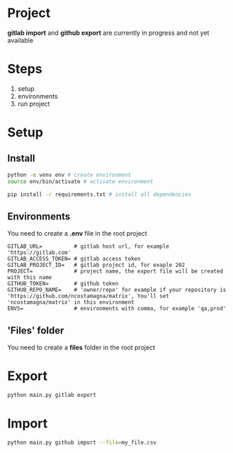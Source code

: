 # Project

**gitlab import** and **github export** are currently in progress and not yet available

# Steps

1. setup
2. environments
3. run project

# Setup

## Install

```sh
python -m venv env # create environment
source env/bin/activate # activate environment

pip install -r requirements.txt # install all dependencies
```

## Environments

You need to create a **.env** file in the root project

```
GITLAB_URL=          # gitlab host url, for example 'https://gitlab.com'
GITLAB_ACCESS_TOKEN= # gitlab access token
GITLAB_PROJECT_ID=   # gitlab project id, for exaple 202
PROJECT=             # project name, the export file will be created with this name
GITHUB_TOKEN=        # github token
GITHUB_REPO_NAME=    # 'owner/repo' for example if your repository is 'https://github.com/ncostamagna/matrix', You'll set 'ncostamagna/matrix' in this environment
ENVS=                # environments with comma, for example 'qa,prod'
```

## 'Files' folder

You need to create a **files** folder in the root project

# Export

```sh
python main.py gitlab export
```

# Import

```sh
python main.py github import --file=my_file.csv
```
